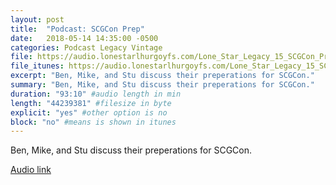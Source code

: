 ```yaml
---
layout: post
title:  "Podcast: SCGCon Prep"
date:   2018-05-14 14:35:00 -0500
categories: Podcast Legacy Vintage
file: https://audio.lonestarlhurgoyfs.com/Lone_Star_Legacy_15_SCGCon_Prep.mp3
file_itunes: https://audio.lonestarlhurgoyfs.com/Lone_Star_Legacy_15_SCGCon_Prep.mp3
excerpt: "Ben, Mike, and Stu discuss their preperations for SCGCon." 
summary: "Ben, Mike, and Stu discuss their preperations for SCGCon."
duration: "93:10" #audio length in min
length: "44239381" #filesize in byte
explicit: "yes" #other option is no
block: "no" #means is shown in itunes
---
```


Ben, Mike, and Stu discuss their preperations for SCGCon.

[Audio link](https://audio.lonestarlhurgoyfs.com/Lone_Star_Legacy_15_SCGCon_Prep.mp3)


